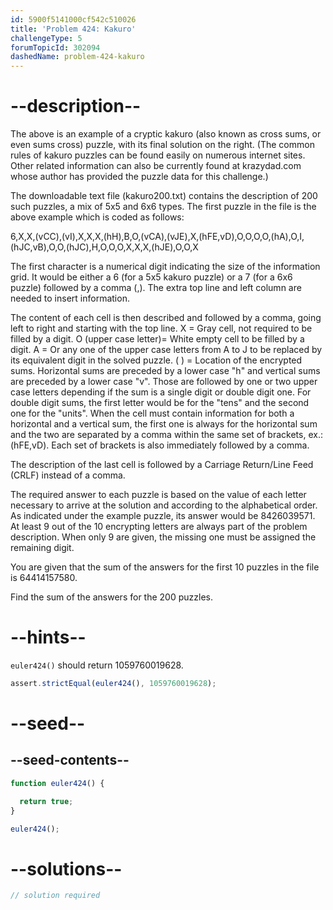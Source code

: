```yaml
---
id: 5900f5141000cf542c510026
title: 'Problem 424: Kakuro'
challengeType: 5
forumTopicId: 302094
dashedName: problem-424-kakuro
---
```


# --description--

The above is an example of a cryptic kakuro (also known as cross sums, or even sums cross) puzzle, with its final solution on the right. (The common rules of kakuro puzzles can be found easily on numerous internet sites. Other related information can also be currently found at krazydad.com whose author has provided the puzzle data for this challenge.)

The downloadable text file (kakuro200.txt) contains the description of 200 such puzzles, a mix of 5x5 and 6x6 types. The first puzzle in the file is the above example which is coded as follows:

6,X,X,(vCC),(vI),X,X,X,(hH),B,O,(vCA),(vJE),X,(hFE,vD),O,O,O,O,(hA),O,I,(hJC,vB),O,O,(hJC),H,O,O,O,X,X,X,(hJE),O,O,X

The first character is a numerical digit indicating the size of the information grid. It would be either a 6 (for a 5x5 kakuro puzzle) or a 7 (for a 6x6 puzzle) followed by a comma (,). The extra top line and left column are needed to insert information.

The content of each cell is then described and followed by a comma, going left to right and starting with the top line. X = Gray cell, not required to be filled by a digit. O (upper case letter)= White empty cell to be filled by a digit. A = Or any one of the upper case letters from A to J to be replaced by its equivalent digit in the solved puzzle. ( ) = Location of the encrypted sums. Horizontal sums are preceded by a lower case "h" and vertical sums are preceded by a lower case "v". Those are followed by one or two upper case letters depending if the sum is a single digit or double digit one. For double digit sums, the first letter would be for the "tens" and the second one for the "units". When the cell must contain information for both a horizontal and a vertical sum, the first one is always for the horizontal sum and the two are separated by a comma within the same set of brackets, ex.: (hFE,vD). Each set of brackets is also immediately followed by a comma.

The description of the last cell is followed by a Carriage Return/Line Feed (CRLF) instead of a comma.

The required answer to each puzzle is based on the value of each letter necessary to arrive at the solution and according to the alphabetical order. As indicated under the example puzzle, its answer would be 8426039571. At least 9 out of the 10 encrypting letters are always part of the problem description. When only 9 are given, the missing one must be assigned the remaining digit.

You are given that the sum of the answers for the first 10 puzzles in the file is 64414157580.

Find the sum of the answers for the 200 puzzles.

# --hints--

`euler424()` should return 1059760019628.

```js
assert.strictEqual(euler424(), 1059760019628);
```

# --seed--

## --seed-contents--

```js
function euler424() {

  return true;
}

euler424();
```

# --solutions--

```js
// solution required
```
